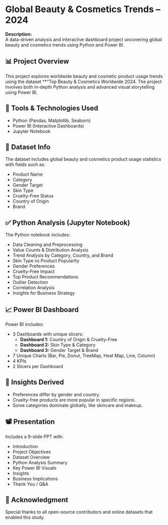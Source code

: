 # Global Beauty & Cosmetics Trends – 2024

**Description:**  
A data-driven analysis and interactive dashboard project uncovering global beauty and cosmetics trends using Python and Power BI.

## 📊 Project Overview
This project explores worldwide beauty and cosmetic product usage trends using the dataset **“Top Beauty & Cosmetics Worldwide 2024. The project involves both in-depth Python analysis and advanced visual storytelling using Power BI.

## 🔧 Tools & Technologies Used
- Python (Pandas, Matplotlib, Seaborn)
- Power BI (Interactive Dashboards)
- Jupyter Notebook

## 📁 Dataset Info
The dataset includes global beauty and cosmetics product usage statistics with fields such as:
- Product Name
- Category
- Gender Target
- Skin Type
- Cruelty-Free Status
- Country of Origin
- Brand

## ✅ Python Analysis (Jupyter Notebook)
The Python notebook includes:
- Data Cleaning and Preprocessing
- Value Counts & Distribution Analysis
- Trend Analysis by Category, Country, and Brand
- Skin Type vs Product Popularity
- Gender Preferences
- Cruelty-Free Impact
- Top Product Recommendations
- Outlier Detection
- Correlation Analysis
- Insights for Business Strategy

## 📈 Power BI Dashboard
Power BI includes:
- 3 Dashboards with unique slicers:
  - **Dashboard 1:** Country of Origin & Cruelty-Free
  - **Dashboard 2:** Skin Type & Category
  - **Dashboard 3:** Gender Target & Brand
- 7 Unique Charts (Bar, Pie, Donut, TreeMap, Heat Map, Line, Column)
- 4 KPIs
- 2 Slicers per Dashboard

## 🧠 Insights Derived
- Preferences differ by gender and country.
- Cruelty-free products are more popular in specific regions.
- Some categories dominate globally, like skincare and makeup.


## 📽 Presentation
Includes a 9-slide PPT with:
- Introduction
- Project Objectives
- Dataset Overview
- Python Analysis Summary
- Key Power BI Visuals
- Insights
- Business Implications
- Thank You / Q&A

## 🙌 Acknowledgment
Special thanks to all open-source contributors and online datasets that enabled this study.

